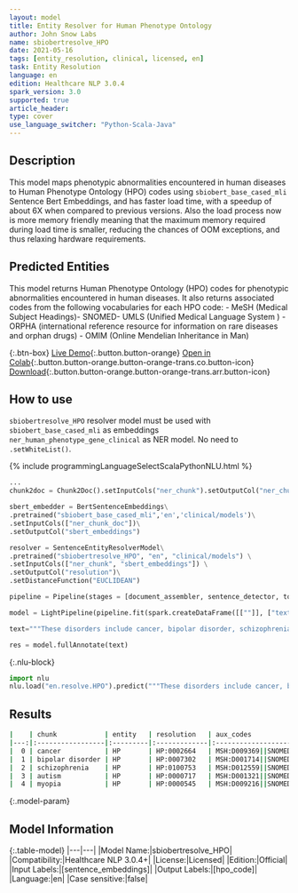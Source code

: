```yaml
---
layout: model
title: Entity Resolver for Human Phenotype Ontology
author: John Snow Labs
name: sbiobertresolve_HPO
date: 2021-05-16
tags: [entity_resolution, clinical, licensed, en]
task: Entity Resolution
language: en
edition: Healthcare NLP 3.0.4
spark_version: 3.0
supported: true
article_header:
type: cover
use_language_switcher: "Python-Scala-Java"
---
```


## Description

This model maps phenotypic abnormalities encountered in human diseases to Human Phenotype Ontology (HPO) codes using `sbiobert_base_cased_mli` Sentence Bert Embeddings, and has faster load time, with a speedup of about 6X when compared to previous versions. Also the load process now is more memory friendly meaning that the maximum memory required during load time is smaller, reducing the chances of OOM exceptions, and thus relaxing hardware requirements.

## Predicted Entities

This model returns Human Phenotype Ontology (HPO) codes for phenotypic abnormalities encountered in human diseases. It also returns associated codes from the following vocabularies for each HPO code: - MeSH (Medical Subject Headings)- SNOMED- UMLS (Unified Medical Language System ) - ORPHA (international reference resource for information on rare diseases and orphan drugs) - OMIM (Online Mendelian Inheritance in Man)

{:.btn-box}
[Live Demo](https://demo.johnsnowlabs.com/healthcare/ER_MSH/){:.button.button-orange}
[Open in Colab](https://colab.research.google.com/github/JohnSnowLabs/spark-nlp-workshop/blob/master/tutorials/Certification_Trainings/Healthcare/3.Clinical_Entity_Resolvers.ipynb){:.button.button-orange.button-orange-trans.co.button-icon}
[Download](https://s3.amazonaws.com/auxdata.johnsnowlabs.com/clinical/models/sbiobertresolve_HPO_en_3.0.4_3.0_1621189482944.zip){:.button.button-orange.button-orange-trans.arr.button-icon}

## How to use

```sbiobertresolve_HPO``` resolver model must be used with ```sbiobert_base_cased_mli``` as embeddings ```ner_human_phenotype_gene_clinical``` as NER model. No need to ```.setWhiteList()```.

<div class="tabs-box" markdown="1">
{% include programmingLanguageSelectScalaPythonNLU.html %}

```python
...
chunk2doc = Chunk2Doc().setInputCols("ner_chunk").setOutputCol("ner_chunk_doc")

sbert_embedder = BertSentenceEmbeddings\
.pretrained("sbiobert_base_cased_mli",'en','clinical/models')\
.setInputCols(["ner_chunk_doc"])\
.setOutputCol("sbert_embeddings")

resolver = SentenceEntityResolverModel\
.pretrained("sbiobertresolve_HPO", "en", "clinical/models") \
.setInputCols(["ner_chunk", "sbert_embeddings"]) \
.setOutputCol("resolution")\
.setDistanceFunction("EUCLIDEAN")

pipeline = Pipeline(stages = [document_assembler, sentence_detector, tokens, embeddings, ner, ner_converter, chunk2doc, sbert_embedder, resolver])

model = LightPipeline(pipeline.fit(spark.createDataFrame([[""]], ["text"])))

text="""These disorders include cancer, bipolar disorder, schizophrenia, autism, Cri-du-chat syndrome, myopia, cortical cataract-linked Alzheimer's disease, and infectious diseases"""

res = model.fullAnnotate(text)
```



{:.nlu-block}
```python
import nlu
nlu.load("en.resolve.HPO").predict("""These disorders include cancer, bipolar disorder, schizophrenia, autism, Cri-du-chat syndrome, myopia, cortical cataract-linked Alzheimer's disease, and infectious diseases""")
```

</div>

## Results

```bash
|    | chunk            | entity   | resolution   | aux_codes                                                                    |
|---:|:-----------------|:---------|:-------------|:-----------------------------------------------------------------------------|
|  0 | cancer           | HP       | HP:0002664   | MSH:D009369||SNOMED:108369006,363346000||UMLS:C0006826,C0027651||ORPHA:1775  |
|  1 | bipolar disorder | HP       | HP:0007302   | MSH:D001714||SNOMED:13746004||UMLS:C0005586||ORPHA:370079                    |
|  2 | schizophrenia    | HP       | HP:0100753   | MSH:D012559||SNOMED:191526005,58214004||UMLS:C0036341||ORPHA:231169          |
|  3 | autism           | HP       | HP:0000717   | MSH:D001321||SNOMED:408856003,408857007,43614003||UMLS:C0004352||ORPHA:79279 |
|  4 | myopia           | HP       | HP:0000545   | MSH:D009216||SNOMED:57190000||UMLS:C0027092||ORPHA:370022                    |
```

{:.model-param}
## Model Information

{:.table-model}
|---|---|
|Model Name:|sbiobertresolve_HPO|
|Compatibility:|Healthcare NLP 3.0.4+|
|License:|Licensed|
|Edition:|Official|
|Input Labels:|[sentence_embeddings]|
|Output Labels:|[hpo_code]|
|Language:|en|
|Case sensitive:|false|